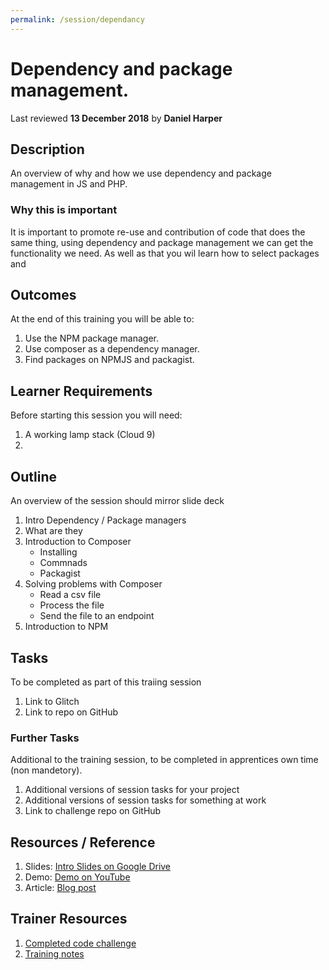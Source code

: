 ```yaml
---
permalink: /session/dependancy
---
```

# Dependency and package management.
Last reviewed **13 December 2018** by **Daniel Harper**

## Description
An overview of why and how we use dependency and package management in JS and PHP.

### Why this is important
It is important to promote re-use and contribution of code that does the same thing, using dependency and package management we can get the functionality we need. As well as that you wil learn how to select packages and

## Outcomes
At the end of this training you will be able to:
  1. Use the NPM package manager.
  1. Use composer as a dependency manager.
  1. Find packages on NPMJS and packagist.

## Learner Requirements
Before starting this session you will need:
  1. A working lamp stack (Cloud 9)
  1.

## Outline
An overview of the session should mirror slide deck
  1. Intro Dependency / Package managers
  1. What are they
  1. Introduction to Composer
      - Installing
      - Commnads
      - Packagist
  1. Solving problems with Composer
      - Read a csv file
      - Process the file
      - Send the file to an endpoint
  1. Introduction to NPM

## Tasks
To be completed as part of this traiing session
  1. Link to Glitch
  1. Link to repo on GitHub

### Further Tasks
Additional to the training session, to be completed in apprentices own time (non mandetory).
  1. Additional versions of session tasks for your project
  1. Additional versions of session tasks for something at work
  1. Link to challenge repo on GitHub

## Resources / Reference

  1. Slides: [Intro Slides on Google Drive](#)
  1. Demo: [Demo on YouTube](#)
  1. Article: [Blog post](#)

## Trainer Resources

  1. [Completed code challenge](#)
  1. [Training notes](#)
